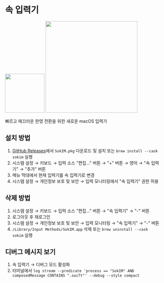 # 속 입력기

<img src="https://github.com/kiding/SokIM/blob/main/SokIM/Assets.xcassets/AppIcon.appiconset/icon_128x128%402x%402x.png" width="128px">
<img src="https://github.com/kiding/SokIM/releases/download/v1.2.0/screenshot.png" width="300px">

빠르고 매끄러운 한영 전환을 위한 새로운 macOS 입력기

## 설치 방법

1. [GitHub Releases](https://github.com/kiding/SokIM/releases)에서 `SokIM.pkg` 다운로드 및 설치 또는 `brew install --cask sokim` 실행 
1. 시스템 설정 → 키보드 → 입력 소스 "편집..." 버튼 → "+" 버튼 → 영어 → "속 입력기" → "추가" 버튼
1. 메뉴 막대에서 현재 입력기를 속 입력기로 변경
1. 시스템 설정 → 개인정보 보호 및 보안 → 입력 모니터링에서 "속 입력기" 권한 허용

## 삭제 방법

1. 시스템 설정 → 키보드 → 입력 소스 "편집..." 버튼 → "속 입력기" → "-" 버튼
1. 로그아웃 후 재로그인
1. 시스템 설정 → 개인정보 보호 및 보안 → 입력 모니터링 → "속 입력기" → "-" 버튼  
1. `/Library/Input Methods/SokIM.app` 삭제 또는 `brew uninstall --cask sokim` 실행

## 디버그 메시지 보기

1. 속 입력기 → 디버그 모드 활성화
1. 터미널에서 `log stream --predicate 'process == "SokIM" AND composedMessage CONTAINS ".swift"' --debug --style compact`
